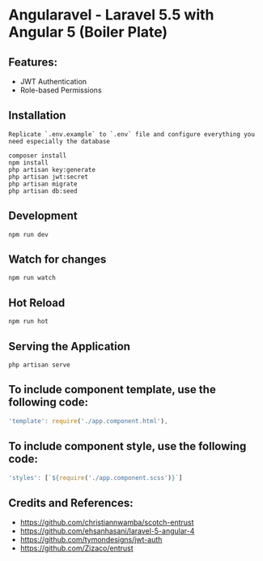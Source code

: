 # Angularavel - Laravel 5.5 with Angular 5 (Boiler Plate)

## Features:
- JWT Authentication
- Role-based Permissions

## Installation

```
Replicate `.env.example` to `.env` file and configure everything you need especially the database
```
```
composer install
npm install
php artisan key:generate
php artisan jwt:secret
php artisan migrate
php artisan db:seed
```

## Development

```
npm run dev
```

## Watch for changes

```
npm run watch
```

## Hot Reload

```
npm run hot
```

## Serving the Application

```
php artisan serve
```

## To include component template, use the following code:
```ts
'template': require('./app.component.html'),
```

## To include component style, use the following code:
```ts
'styles': [`${require('./app.component.scss')}`]
```

## Credits and References:
- <a href="https://github.com/christiannwamba/scotch-entrust">https://github.com/christiannwamba/scotch-entrust</a>
- <a href="https://github.com/ehsanhasani/laravel-5-angular-4">https://github.com/ehsanhasani/laravel-5-angular-4</a>
- <a href="https://github.com/tymondesigns/jwt-auth">https://github.com/tymondesigns/jwt-auth</a>
- <a href="https://github.com/Zizaco/entrust">https://github.com/Zizaco/entrust</a>
